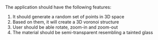 The application should have the following features: 
1. It should generate a random set of points in 3D space
2. Based on them, it will create a 3D voronoi structure
3. User should be able rotate, zoom-in and zoom-out
4. The material should be semi-transparent resembling a tainted glass
